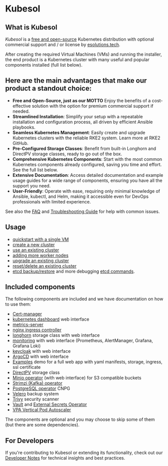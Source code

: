 # Kubesol

## What is Kubesol

_Kubesol_ is a [free and open-source](../LICENSE.md) Kubernetes distribution
with optional commercial support and / or license by [esolutions.tech](https://www.esolutions.tech/kubesol).

After creating the required Virtual Machines (VMs) and running the installer, the end product is a Kubernetes cluster with many useful and popular components installed (full list below).

## Here are the main advantages that make our product a standout choice:
- **Free and Open-Source, just as our MOTTO** Enjoy the benefits of a cost-effective solution with the option for premium commercial support if needed.
- **Streamlined Installation**: Simplify your setup with a repeatable installation and configuration process, all driven by efficient Ansible playbooks.
- **Seamless Kubernetes Management**: Easily create and upgrade Kubernetes clusters with the reliable RKE2 system. Learn more at RKE2 GitHub.
- **Pre-Configured Storage Classes**: Benefit from built-in Longhorn and DirectPV storage classes, ready to go out of the box.
- **Comprehensive Kubernetes Components**: Start with the most common Kubernetes components already configured, saving you time and effort. See the full list below.
- **Extensive Documentation**: Access detailed documentation and example usage guides for a wide range of components, ensuring you have all the support you need.
- **User-Friendly**: Operate with ease, requiring only minimal knowledge of Ansible, kubectl, and Helm, making it accessible even for DevOps professionals with limited experience.

See also the [FAQ](FAQ.md) and [Troubleshooting Guide](troubleshooting.md) for help with common issues.

## Usage

- [quickstart with a single VM](cluster/Quickstart.md)
- [create a new cluster](cluster/create-new-cluster.md)
- [use an existing cluster](cluster/use-existing-cluster.md)
- [adding more worker nodes](cluster/adding-nodes.md)
- [upgrade an existing cluster](cluster/upgrade-cluster.md)
- [reset/delete an existing cluster](cluster/reset-cluster.md)
- [etcd backup/restore](cluster/etcd-backup-restore.md) and more debugging [etcd commands](cluster/etcd-commands.md).

## Included components

The following components are included and we have documentation on how to use them:

- [Cert-manager](components/cert-manager.md)
- [kubernetes dashboard](components/kubernetes-dashboard.md) web interface
- [metrics-server](components/kubernetes-metrics-server.md)
- [nginx ingress controller](components/nginx-ingress-controller.md)
- [longhorn](components/longhorn.md) storage class with web interface
- [monitoring](components/monitoring.md) with web interface (Prometheus, AlertManager, Grafana, Grafana Loki)
- [keycloak](components/keycloak.md) with web interface
- [ArgoCD](components/argocd.md) with web interface
- [Examples](components/examples.md) demo for a full web app with yaml manifests, storage, ingress, ssl certificate
- [DirectPV](components/directpv.md) storage class
- [Minio operator](components/minio.md) (with web interface) for S3 compatible buckets
- [Strimzi (Kafka) operator](components/strimzi-kafka.md)
- [PostgreSQL operator](components/postgres-cnpg.md) CNPG
- [Velero](components/velero.md) backup system
- [Trivy](components/trivy.md) security scanner
- [Vault](components/vault.md) and [External Secrets Operator](components/external-secrets.md)
- [VPA Vertical Pod Autoscaler](components/vpa.md)


The components are optional and you may choose to skip some of them (but there are some dependencies).

## For Developers

If you're contributing to Kubesol or extending its functionality, check out our [Developer Notes](developer-notes.md) for technical insights and best practices.


